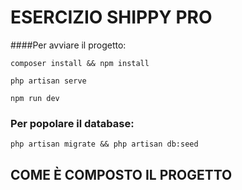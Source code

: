# ESERCIZIO SHIPPY PRO 


####Per avviare il progetto:
```shell
composer install && npm install
```
```shell
php artisan serve
```
```shell
npm run dev
```
### Per popolare il database:
```shell
php artisan migrate && php artisan db:seed 
```

## COME È COMPOSTO IL PROGETTO




